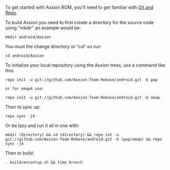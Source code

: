 To get started with Axxion ROM, you'll need to get
familiar with [Git and Repo](http://source.android.com/download/using-repo).

To build Axxion you need to first create a directory for the source code using "mkdir" an example would be:

    mkdir android/Axxion
    
You must the change directory or "cd" so run:

    cd android/Axxion
    
To initialize your local repository using the Axxion trees, use a command like this:

    repo init -u git://github.com/Axxion-Team-Rebase/android.git -b pop

    or for omap4 use:

    repo init -u git://github.com/Axxion-Team-Rebase/android.git -b omap

Then to sync up:

    repo sync -j4
    
Or be lazy and run it all in one with:

    mkdir (directory) && cd (directory) && repo int -u git://github.com/Axxion-Team-Rebase/android.git -b (pop/omap) && repo sync -j4

Then to build:

    . build/envsetup.sh && time brunch
